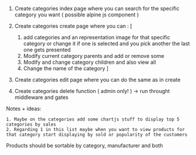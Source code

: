 1. Create categories index page where you can search for the specific category you want ( possible alpine js component )
2. Create categories create page where you can : [
    1. add categories and an representation image for that specific category or change it if one is selected and you pick another the last one gets presented
    2. Modify current category parents and add or remove some
    3. Modify and change category children and also view all
    4. Change the name of the category
]

3. Create categories edit page where you can do the same as in create
4. Create categories delete function ( admin only! ) -> run throught middleware and gates


Notes + ideas: 

    1. Maybe on the categories add some chartjs stuff to display top 5 categories by sales
    2. Regarding 1 in this list maybe when you want to view products for that category start displaying by sold or popularity of the customers

Products should be sortable by category, manufacturer and both